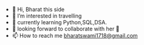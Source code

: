 - 👋 Hi, Bharat this side 
- 👀 I’m interested in travelling 
- 🌱 currently learning Python,SQL,DSA.
- 💞️ looking forward to collaborate with her 🤭
- 📫 How to reach me bharatswami1718@gmail.com

<!---
bharat1718swami/bharat1718swami is a ✨ special ✨ repository because its `README.md` (this file) appears on your GitHub profile.
You can click the Preview link to take a look at your changes.
--->
